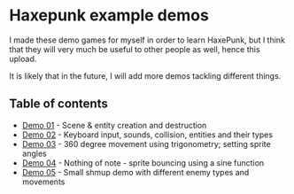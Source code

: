 Haxepunk example demos
======================

I made these demo games for myself in order to learn HaxePunk, but I think that
they will very much be useful to other people as well, hence this upload.

It is likely that in the future, I will add more demos tackling different things.

Table of contents
-----------------

* [Demo 01](demo01) - Scene & entity creation and destruction
* [Demo 02](demo02) - Keyboard input, sounds, collision, entities and their types
* [Demo 03](demo03) - 360 degree movement using trigonometry; setting sprite angles
* [Demo 04](demo04) - Nothing of note - sprite bouncing using a sine function
* [Demo 05](demo05) - Small shmup demo with different enemy types and movements
